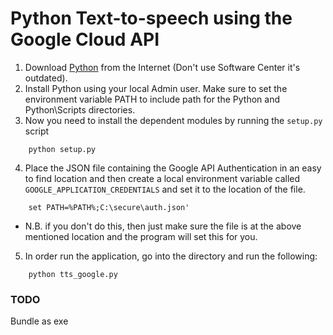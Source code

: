 # Python Text-to-speech using the Google Cloud API

01. Download [Python](https://www.python.org/downloads/) from the Internet (Don't use Software Center it's outdated).
02. Install Python using your local Admin user. Make sure to set the environment variable PATH to include path for the Python and Python\Scripts directories.
03. Now you need to install the dependent modules by running the `setup.py` script
```
    python setup.py
```
04. Place the JSON file containing the Google API Authentication in an easy to find location and then create a local environment variable called `GOOGLE_APPLICATION_CREDENTIALS` and set it to the location of the file.
```
    set PATH=%PATH%;C:\secure\auth.json'
```

-    N.B. if you don't do this, then just make sure the file is at the above mentioned location and the program will set this for you.
05. In order run the application, go into the directory and run the following:
```
    python tts_google.py
```

### TODO
Bundle as exe
